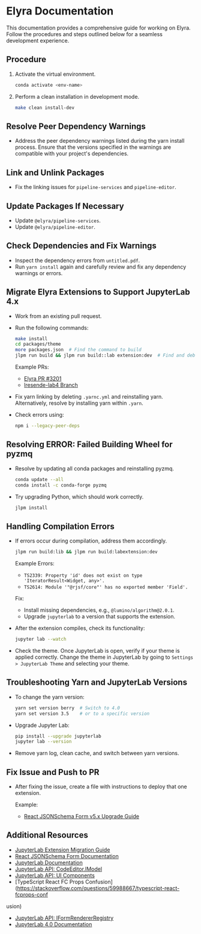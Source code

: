# Elyra Documentation

This documentation provides a comprehensive guide for working on Elyra. Follow the procedures and steps outlined below for a seamless development experience.

## **Procedure**

1. Activate the virtual environment.

    ```bash
    conda activate <env-name>
    ```

2. Perform a clean installation in development mode.

    ```bash
    make clean install-dev
    ```

## **Resolve Peer Dependency Warnings**

- Address the peer dependency warnings listed during the yarn install process. Ensure that the versions specified in the warnings are compatible with your project's dependencies.

## **Link and Unlink Packages**

- Fix the linking issues for `pipeline-services` and `pipeline-editor`.

## **Update Packages If Necessary**

- Update `@elyra/pipeline-services`.
- Update `@elyra/pipeline-editor`.

## **Check Dependencies and Fix Warnings**

- Inspect the dependency errors from `untitled.pdf`.
- Run `yarn install` again and carefully review and fix any dependency warnings or errors.

## **Migrate Elyra Extensions to Support JupyterLab 4.x**

- Work from an existing pull request.
- Run the following commands:
    ```bash
    make install
    cd packages/theme
    more packages.json  # Find the command to build
    jlpm run build && jlpm run build::lab extension:dev  # Find and debug the warnings and errors
    ```

    Example PRs:
    - [Elyra PR #3201](https://github.com/elyra-ai/elyra/pull/3201)
    - [lresende-lab4 Branch](https://github.com/lresende/elyra/tree/lresende-lab4)

- Fix yarn linking by deleting `.yarnc.yml` and reinstalling yarn. Alternatively, resolve by installing yarn within `.yarn`.
- Check errors using:
  ```bash
  npm i --legacy-peer-deps
  ```

## **Resolving ERROR: Failed Building Wheel for pyzmq**

- Resolve by updating all conda packages and reinstalling pyzmq.
  ```bash
  conda update --all
  conda install -c conda-forge pyzmq
  ```

- Try upgrading Python, which should work correctly.
  ```bash
  jlpm install
  ```

## **Handling Compilation Errors**

- If errors occur during compilation, address them accordingly.

    ```bash
    jlpm run build:lib && jlpm run build:labextension:dev
    ```

    Example Errors:
    - `TS2339: Property 'id' does not exist on type 'IteratorResult<Widget, any>'.`
    - `TS2614: Module '"@rjsf/core"' has no exported member 'Field'.`

    Fix:
    - Install missing dependencies, e.g., `@lumino/algorithm@2.0.1`.
    - Upgrade `jupyterlab` to a version that supports the extension.

- After the extension compiles, check its functionality:
  ```bash
  jupyter lab --watch
  ```

- Check the theme. Once JupyterLab is open, verify if your theme is applied correctly. Change the theme in JupyterLab by going to `Settings > JupyterLab Theme` and selecting your theme.

## **Troubleshooting Yarn and JupyterLab Versions**

- To change the yarn version:
  ```bash
  yarn set version berry  # Switch to 4.0
  yarn set version 3.5    # or to a specific version
  ```

- Upgrade Jupyter Lab:
  ```bash
  pip install --upgrade jupyterlab
  jupyter lab --version
  ```

- Remove yarn log, clean cache, and switch between yarn versions.

## **Fix Issue and Push to PR**

- After fixing the issue, create a file with instructions to deploy that one extension.

    Example:
    - [React JSONSchema Form v5.x Upgrade Guide](https://rjsf-team.github.io/react-jsonschema-form/docs/migration-guides/v5.x%20upgrade%20guide/)

## **Additional Resources**

- [JupyterLab Extension Migration Guide](https://jupyterlab.readthedocs.io/en/latest/extension/extension_migration.html)
- [React JSONSchema Form Documentation](https://rjsf-team.github.io/react-jsonschema-form/docs/advanced-customization/custom-widgets-fields/)
- [JupyterLab Documentation](https://jupyterlab.readthedocs.io/en/latest/)
- [JupyterLab API: CodeEditor.IModel](https://jupyterlab.readthedocs.io/en/stable/api/interfaces/codeeditor.CodeEditor.IModel.html)
- [JupyterLab API: UI Components](https://jupyterlab.readthedocs.io/en/stable/api/modules/ui_components.html)
- [TypeScript React FC Props Confusion](https://stackoverflow.com/questions/59988667/typescript-react-fcprops-conf

usion)
- [JupyterLab API: IFormRendererRegistry](https://jupyterlab.readthedocs.io/en/stable/api/interfaces/ui_components.IFormRendererRegistry.html)
- [JupyterLab 4.0 Documentation](https://jupyterlab.readthedocs.io/en/4.0.x/extension/virtualdom.html)







